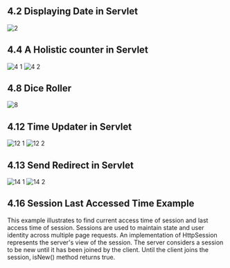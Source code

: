 4.2 Displaying Date in Servlet
------------------------------
![2](https://cloud.githubusercontent.com/assets/16967574/13038900/086ae5b4-d3bf-11e5-83ef-72931207dc8e.PNG)

4.4 A Holistic counter in Servlet
---------------------------------
![4 1](https://cloud.githubusercontent.com/assets/16967574/13038901/0870ee5a-d3bf-11e5-806b-00031ccbb9c4.PNG)
![4 2](https://cloud.githubusercontent.com/assets/16967574/13038899/081ebe82-d3bf-11e5-9685-7c6626292d1d.PNG)

4.8 Dice Roller
---------------
![8](https://cloud.githubusercontent.com/assets/16967574/13038894/081cec56-d3bf-11e5-8000-4820c33e395a.PNG)

4.12 Time Updater in Servlet
----------------------------
![12 1](https://cloud.githubusercontent.com/assets/16967574/13038896/081d49b2-d3bf-11e5-8aee-eed73dcd11bc.PNG)
![12 2](https://cloud.githubusercontent.com/assets/16967574/13038898/081effaa-d3bf-11e5-8bb2-eeca414d97ba.PNG)

4.13 Send Redirect in Servlet
-----------------------------
![14 1](https://cloud.githubusercontent.com/assets/16967574/13038897/081dd22e-d3bf-11e5-9984-f57f601c2ba0.PNG)
![14 2](https://cloud.githubusercontent.com/assets/16967574/13038895/081ce4ea-d3bf-11e5-8c1e-a06203a5e15e.PNG)

4.16 Session Last Accessed Time Example
---------------------------------------
This example illustrates to find current  access time of session  and last access time of session. Sessions are used to maintain state and user identity across multiple page requests. An implementation of HttpSession represents the server's view of the session. The server considers a session to be new until it has been joined by the client. Until the client joins the session, isNew() method returns true.


